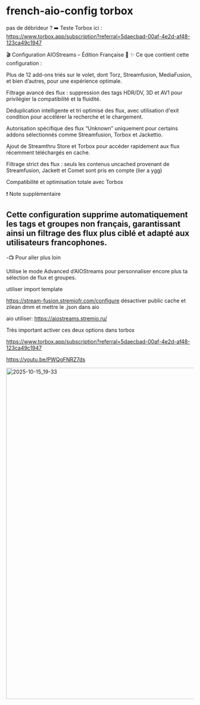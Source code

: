 # french-aio-config torbox

pas de débrideur ? ➡️ Teste Torbox ici : https://www.torbox.app/subscription?referral=5daecbad-00af-4e2d-af48-123ca49c1947

🎬 Configuration AIOStreams – Édition Française 🚀
✨ Ce que contient cette configuration :

Plus de 12 add-ons triés sur le volet, dont Torz, Streamfusion, MediaFusion, et bien d’autres, pour une expérience optimale.

Filtrage avancé des flux : suppression des tags HDR/DV, 3D et AV1 pour privilégier la compatibilité et la fluidité.

Déduplication intelligente et tri optimisé des flux, avec utilisation d'exit condition pour accélérer la recherche et le chargement.

Autorisation spécifique des flux “Unknown” uniquement pour certains addons sélectionnés comme Streamfusion, Torbox et Jackettio.

Ajout de Streamthru Store et Torbox pour accéder rapidement aux flux récemment téléchargés en cache.

Filtrage strict des flux : seuls les contenus uncached provenant de Streamfusion, Jackett et Comet sont pris en compte (lier a ygg)

Compatibilité et optimisation totale avec Torbox

❗ Note supplémentaire

Cette configuration supprime automatiquement les tags et groupes non français, garantissant ainsi un filtrage des flux plus ciblé et adapté aux utilisateurs francophones.
-
-📺 Pour aller plus loin

Utilise le mode Advanced d’AIOStreams pour personnaliser encore plus ta sélection de flux et groupes.

utiliser import template

https://stream-fusion.stremiofr.com/configure désactiver public cache et zilean dmm et mettre le .json dans aio

aio utiliser:
https://aiostreams.stremio.ru/

Très important activer ces deux options dans torbox

https://www.torbox.app/subscription?referral=5daecbad-00af-4e2d-af48-123ca49c1947

https://youtu.be/PWQgFNRZ7ds

<img width="1405" height="890" alt="2025-10-15_19-33" src="https://github.com/user-attachments/assets/847f44d8-3bb8-4a7a-bdbe-3aab89f9f4f3" />
